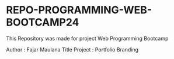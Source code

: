 # REPO-PROGRAMMING-WEB-BOOTCAMP24
This Repository was made for project Web Programming Bootcamp 

Author : Fajar Maulana
Title Project : Portfolio Branding
